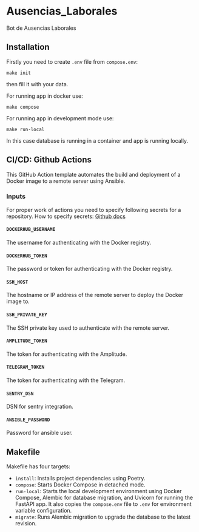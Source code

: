 # Ausencias_Laborales

Bot de Ausencias Laborales

## Installation

Firstly you need to create `.env` file from `compose.env`:
```shell
make init
```
then fill it with your data.


For running app in docker use:
```shell
make compose
```

For running app in development mode use:
```shell
make run-local
```
In this case database is running in a container and app is running locally.

## CI/CD: Github Actions
This GitHub Action template automates the build and deployment of a Docker 
image to a remote server using Ansible.

### Inputs
For proper work of actions you need to specify following secrets for a 
repository. How to specify secrets: [Github docs](https://docs.github.com/en/actions/security-guides/encrypted-secrets#creating-encrypted-secrets-for-a-repository)

#### `DOCKERHUB_USERNAME`

The username for authenticating with the Docker registry.

#### `DOCKERHUB_TOKEN`

The password or token for authenticating with the Docker registry.

#### `SSH_HOST`

The hostname or IP address of the remote server to deploy the Docker image to.

#### `SSH_PRIVATE_KEY`

The SSH private key used to authenticate with the remote server.

#### `AMPLITUDE_TOKEN`

The token for authenticating with the Amplitude.

#### `TELEGRAM_TOKEN`

The token for authenticating with the Telegram.

#### `SENTRY_DSN`

DSN for sentry integration.

#### `ANSIBLE_PASSWORD`

Password for ansible user.

## Makefile

Makefile has four targets:

- `install`: Installs project dependencies using Poetry.
- `compose`: Starts Docker Compose in detached mode.
- `run-local`: Starts the local development environment using Docker Compose, Alembic for database migration, and Uvicorn for running the FastAPI app. It also copies the `compose.env` file to `.env` for environment variable configuration.
- `migrate`: Runs Alembic migration to upgrade the database to the latest revision.
